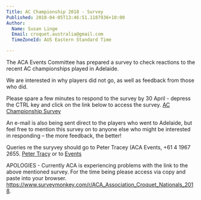 ```yaml
---
Title: AC Championship 2018 - Survey
Published: 2018-04-05T13:46:51.1187936+10:00
Author:
  Name: Susan Linge
  Email: croquet.australia@gmail.com
  TimeZoneId: AUS Eastern Standard Time

---
```

The ACA Events Committee has prepared a survey to check reactions to the recent AC championships played in Adelaide.

We are interested in why players did not go, as well as feedback from those who did.

Please spare a few minutes to respond to the survey by 30 April - depress the CTRL key and click on the link below to access the survey.
[AC Championship Survey](https://www.surveymonkey.com/r/ACA_Association_Croquet_Nationals_2018)

An e-mail is also being sent direct to the players who went to Adelaide, but feel free to mention this survey on to anyone else who might be interested in responding – the more feedback, the better!

Queries re the suryvey should go to Peter Tracey (ACA Events, +61 4 1967 2655. [Peter Tracy](mailto:peter.tracey@bigpond.com ) or to [Events](mailto:events@croquet-au)

APOLOGIES - Currently ACA is experiencing problems with the link to the above mentioned survey. For the time being please access via copy and paste into your browser. https://www.surveymonkey.com/r/ACA_Association_Croquet_Nationals_2018.